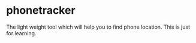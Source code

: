 # phonetracker
The light weight tool which will help you to find phone location. This is just for learning. 
